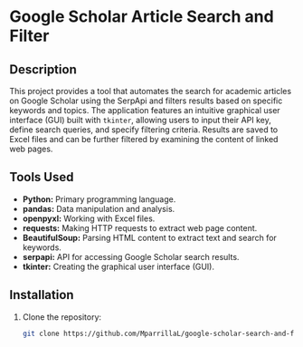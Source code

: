 # Google Scholar Article Search and Filter

## Description

This project provides a tool that automates the search for academic articles on Google Scholar using the SerpApi and filters results based on specific keywords and topics. The application features an intuitive graphical user interface (GUI) built with `tkinter`, allowing users to input their API key, define search queries, and specify filtering criteria. Results are saved to Excel files and can be further filtered by examining the content of linked web pages.

## Tools Used

- **Python:** Primary programming language.
- **pandas:** Data manipulation and analysis.
- **openpyxl:** Working with Excel files.
- **requests:** Making HTTP requests to extract web page content.
- **BeautifulSoup:** Parsing HTML content to extract text and search for keywords.
- **serpapi:** API for accessing Google Scholar search results.
- **tkinter:** Creating the graphical user interface (GUI).

## Installation

1. Clone the repository:
   ```sh
   git clone https://github.com/MparrillaL/google-scholar-search-and-filter.git
